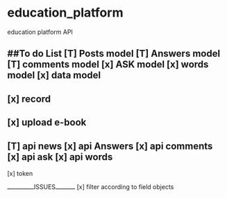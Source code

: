 # education_platform
education platform API

##To do List
[T] Posts model
[T] Answers model
[T] comments model
[x] ASK model
[x] words model
[x] data model
--------------------
[x] record
-------------------
[x] upload e-book
---------------------
[T] api news
[x] api Answers
[x] api comments
[x] api ask
[x] api words
-------------------
[x] token

ـــــــــــــــISSUESـــــــــــ
[x] filter according to field objects